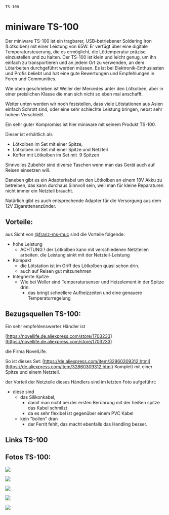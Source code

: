 ```{index} pair: miniware; TS-100
TS-100
```
# miniware TS-100

Der miniware TS-100 ist ein tragbarer, USB-betriebener Soldering Iron (Lötkolben) mit einer Leistung von 65W. Er verfügt über eine digitale Temperatursteuerung, die es ermöglicht, die Löttemperatur präzise einzustellen und zu halten. Der TS-100 ist klein und leicht genug, um ihn einfach zu transportieren und an jedem Ort zu verwenden, an dem Lötarbeiten durchgeführt werden müssen. Es ist bei Elektronik-Enthusiasten und Profis beliebt und hat eine gute Bewertungen und Empfehlungen in Foren und Communities.

Wie oben geschrieben ist Weller der Mercedes unter den Lötkolben, aber in einer preislichen Klasse die man sich nicht so eben mal anschafft. 

Weiter unten werden wir noch feststellen, dass viele Lötstationen aus Asien einfach Schrott sind, oder eine sehr schlechte Leistung bringen, nebst sehr hohem Verschleiß. 

Ein sehr guter Kompromiss ist hier miniware mit seinem Produkt TS-100.

Dieser ist erhältlich als 

*   Lötkolben im Set mit einer Spitze, 
*   Lötkolben im Set mit einer Spitze und Netzteil
*   Koffer mit Lötkolben im Set mit  9 Spitzen

Sinnvolles Zubehör sind diverse Taschen wenn man das Gerät auch auf Reisen einsetzen will. 

Daneben gibt es ein Adapterkabel um den Lötkolben an einem 18V Akku zu betreiben, das kann durchaus Sinnvoll sein, weil man für kleine Reparaturen nicht immer ein Netzteil braucht. 

Natürlich gibt es auch entsprechende Adapter für die Versorgung aus dem 12V Zigarettenanzünder. 

## Vorteile:

aus Sicht von [@franz-ms-muc](https://github.com/franz-ms-muc) sind die Vorteile folgende:

*   hohe Leistung
    *   ACHTUNG ! der Lötkolben kann mit verschiedenen Netzteilen arbeiten. die Leistung sinkt mit der Netzteil-Leistung
*   Kompakt
    *   die Lötstation ist im Griff des Lötkolben quasi schon drin. 
    *   auch auf Reisen gut mitzunehmen
*   Integrierte Spitze
    *   Wie bei Weller sind Temperatursensor und Heizelement in der Spitze drin.
        *   das bringt schnellere Aufheizzeiten und eine genauere Temperaturregelung

## Bezugsquellen TS-100:

Ein sehr empfehlenswerter Händler ist 

[https://novellife.de.aliexpress.com/store/1703233](https://novellife.de.aliexpress.com/store/1703233)

die Firma NovelLife.

So ist dieses Set: [https://de.aliexpress.com/item/32860309312.html](https://de.aliexpress.com/item/32860309312.html) Komplett mit einer Spitze und einem Netzteil.

der Vorteil der Netzteile dieses Händlers sind im letzten Foto aufgeführt:

*   diese sind 
    *   das Silikonkabel, 
        *   damit man nicht bei der ersten Berührung mit der heißen spitze das Kabel schmilzt
        *   da es sehr flexibel ist gegenüber einem PVC Kabel
    *   kein "bollen" dran 
        *   der Ferrit fehlt, das macht ebenfalls das Handling besser.

## Links TS-100


## Fotos TS-100:

![](https://user-images.githubusercontent.com/69573151/201530997-fb8ae182-2245-485a-b5a7-53b1eca374cc.jpg)

![](https://user-images.githubusercontent.com/69573151/201531064-f1b81047-bc0c-46c6-ad85-0ffda750196c.jpg)

![](https://user-images.githubusercontent.com/69573151/201531418-e8dab91d-9404-46ff-b7af-ba18474aff39.jpg)

![](https://user-images.githubusercontent.com/69573151/201531941-fcf41208-5243-47ff-919b-2289ab0519b1.jpg)

![](https://user-images.githubusercontent.com/69573151/201531978-20a6ff47-d9ae-4660-bd2a-5dfdeec1358c.jpg)
